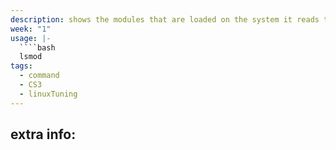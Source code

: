 ```yaml
---
description: shows the modules that are loaded on the system it reads the contents of the file /proc/modules
week: "1"
usage: |-
  ````bash 
  lsmod
tags:
  - command
  - CS3
  - linuxTuning
---
```

## extra info:
